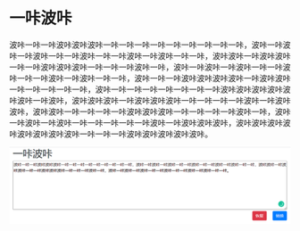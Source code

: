 # 一咔波咔

波咔一咔一咔波咔波咔波咔一咔一咔一咔一咔一咔一咔一咔一咔一咔，波咔一咔波咔一咔波咔一咔一咔波咔一咔一咔波咔一咔波咔一咔一咔，波咔波咔一咔波咔波咔一咔一咔波咔波咔波咔一咔一咔一咔波咔一咔，波咔一咔波咔一咔波咔一咔一咔波咔一咔一咔波咔一咔波咔一咔一咔，波咔一咔一咔波咔波咔波咔波咔一咔波咔波咔一咔一咔一咔一咔一咔，波咔一咔一咔一咔一咔一咔一咔一咔波咔波咔波咔波咔波咔波咔一咔波咔，波咔波咔波咔一咔波咔波咔波咔一咔一咔一咔一咔波咔一咔波咔波咔，波咔波咔一咔一咔一咔一咔波咔波咔波咔一咔一咔一咔一咔波咔一咔，波咔一咔波咔一咔波咔一咔一咔一咔一咔一咔波咔一咔波咔波咔波咔，波咔波咔波咔波咔波咔波咔波咔波咔一咔一咔一咔波咔波咔波咔波咔波咔。

![一咔波咔](./demo.png)
